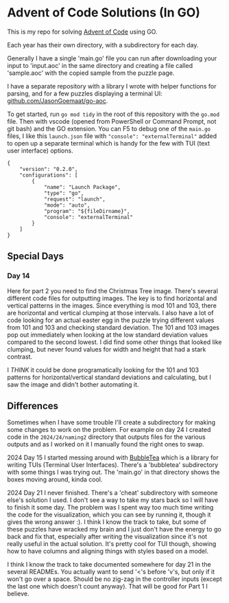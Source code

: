 # Advent of Code Solutions (In GO)

This is my repo for solving [Advent of Code](https://adventofcode.com/)
using GO.

Each year has their own directory, with a subdirectory for each day.

Generally I have a single 'main.go' file you can run after downloading
your input to 'input.aoc' in the same directory and creating a file called
'sample.aoc' with the copied sample from the puzzle page.

I have a separate repository with a library I wrote with helper functions
for parsing, and for a few puzzles displaying a terminal UI:
[github.com/JasonGoemaat/go-aoc](https://github.com/JasonGoemaat/go-aoc).

To get started, run `go mod tidy` in the root of this repository with
the `go.mod` file.  Then with vscode (opened from PowerShell or Command
Prompt, not git bash) and the GO extension.   You can F5 to debug
one of the `main.go` files, I like this `launch.json` file with
`"console": "externalTerminal"` added to open up a separate terminal
which is handy for the few with TUI (text user interface) options.

    {
        "version": "0.2.0",
        "configurations": [
            {
                "name": "Launch Package",
                "type": "go",
                "request": "launch",
                "mode": "auto",
                "program": "${fileDirname}",
                "console": "externalTerminal"
            }
        ]
    }

## Special Days

### Day 14

Here for part 2 you need to find the Christmas Tree image.  There's
several different code files for outputting images.   The key is to find
horizontal and vertical patterns in the images.   Since everything is
mod 101 and 103, there are horizontal and vertical clumping at those
intervals.  I also have a lot of code looking for an actual easter egg
in the puzzle trying different values from 101 and 103 and checking
standard deviation.   The 101 and 103 images pop out immediately when
looking at the low standard deviation values compared to the second
lowest.  I did find some other things that looked like clumping, but
never found values for width and height that had a stark contrast.

I *THINK* it could be done programatically looking for the 101 and 103
patterns for horizontal/vertical standard deviations and calculating,
but I saw the image and didn't bother automating it.

## Differences

Sometimes when I have some trouble I'll create a subdirectory
for making some changes to work on the problem.   For example
on day 24 I created code in the `2024/24/naming2` directory
that outputs files for the various outputs and as I worked on
it I manually found the right ones to swap.

2024 Day 15 I started messing around with 
[BubbleTea](https://github.com/charmbracelet/bubbletea)
which is a library for writing TUIs (Terminal User Interfaces).
There's a 'bubbletea' subdirectory with some things I was trying
out.  The 'main.go' in that directory shows the boxes moving
around, kinda cool.

2024 Day 21 I never finished.   There's a 'cheat' subdirectory
with someone else's solution I used.   I don't see a way to 
take my stars back so I will have to finish it some day.   The
problem was I spent way too much time writing the code for the
visualization, which you can see by running it, though it
gives the wrong answer :).   I think I know the track to take, 
but some of these puzzles have wracked my brain and I just
don't have the energy to go back and fix that, especially after
writing the visualization since it's not really useful
in the actual solution.  It's pretty cool for TUI though, showing
how to have columns and aligning things with styles based on
a model.  

I think I know the track to take documented somewhere for day 21
in the several READMEs.   You actually want to send '<'s before 'v's,
but only if it won't go over a space.   Should be no zig-zag in
the controller inputs (except the last one which doesn't count
anyway).  That will be good for Part 1 I believe.
